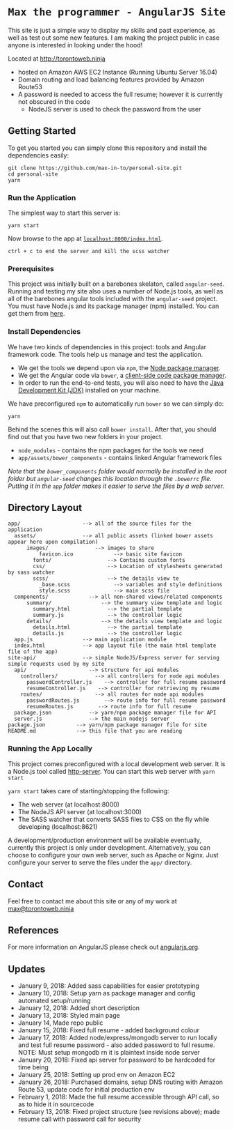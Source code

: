 # `Max the programmer - AngularJS Site`

This site is just a simple way to display my skills and past experience, as well as test out some new features. I am making the project public
in case anyone is interested in looking under the hood!

Located at http://torontoweb.ninja

- hosted on Amazon AWS EC2 Instance (Running Ubuntu Server 16.04)
- Domain routing and load balancing features provided by Amazon Route53
- A password is needed to access the full resume; however it is currently not obscured in the code
    - NodeJS server is used to check the password from the user

## Getting Started

To get you started you can simply clone this repository and install the dependencies easily:
```
git clone https://github.com/max-in-to/personal-site.git
cd personal-site
yarn
```

### Run the Application

The simplest way to start this server is:

```
yarn start
```

Now browse to the app at [`localhost:8000/index.html`][local-app-url].

```
ctrl + c to end the server and kill the scss watcher
```


### Prerequisites

This project was initially built on a barebones skelaton, called `angular-seed`.
Running and testing my site also uses a number of Node.js tools, as well as all
of the barebones angular tools included with the  `angular-seed` project. You
must have Node.js and its package manager (npm) installed. You can get them from [here][node].

### Install Dependencies

We have two kinds of dependencies in this project: tools and Angular framework code. The tools help
us manage and test the application.

* We get the tools we depend upon via `npm`, the [Node package manager][npm].
* We get the Angular code via `bower`, a [client-side code package manager][bower].
* In order to run the end-to-end tests, you will also need to have the
  [Java Development Kit (JDK)][jdk] installed on your machine.

We have preconfigured `npm` to automatically run `bower` so we can simply do:

```
yarn
```

Behind the scenes this will also call `bower install`. After that, you should find out that you have
two new folders in your project.

* `node_modules` - contains the npm packages for the tools we need
* `app/assets/bower_components` - contains linked Angular framework files

*Note that the `bower_components` folder would normally be installed in the root folder but
`angular-seed` changes this location through the `.bowerrc` file. Putting it in the `app` folder
makes it easier to serve the files by a web server.*

## Directory Layout

```
app/                    --> all of the source files for the application
  assets/               --> all public assets (linked bower assets appear here upon compilation)
      images/               --> images to share
          favicon.ico             --> basic site favicon
        fonts/                  --> Contains custom fonts
        css/                    --> Location of stylesheets generated by sass watcher
        scss/                   --> the details view te
          _base.scss              --> variables and style definitions
          style.scss              --> main scss file
  components/             --> all non-shared views/related components
      summary/                --> the summary view template and logic
        summary.html            --> the partial template
        summary.js              --> the controller logic
      details/                --> the details view template and logic
        details.html            --> the partial template
        details.js              --> the controller logic
  app.js                --> main application module
  index.html            --> app layout file (the main html template file of the app)
site-api/               --> simple NodeJS/Express server for serving simple requests used by my site
  api/                    --> structure for api modules
    controllers/            --> all controllers for node api modules
      passwordController.js    --> controller for full resume password
      resumeController.js    --> controller for retrieving my resume
    routes/                 --> all routes for node api modules
      passwordRoutes.js        --> route info for full resume password
      resumeRoutes.js        --> route info for full resume
  package.json            --> yarn/npm package manager file for API
  server.js               --> the main nodejs server
package.json          --> yarn/npm package manager file for site
README.md             --> this file that you are reading
```


### Running the App Locally

This project comes preconfigured with a local development web server. It is a Node.js
tool called [http-server][http-server]. You can start this web server with `yarn start`

`yarn start` takes care of starting/stopping the following:
- The web server (at localhost:8000)
- The NodeJS API server (at localhost:3000)
- The SASS watcher that converts SASS files to CSS on the fly while developing (localhost:8621)

A development/production environment will be available eventually, currently this project is only under development. Alternatively, you can choose to configure your own web server, such as Apache or Nginx. Just
configure your server to serve the files under the `app/` directory.

## Contact

Feel free to contact me about this site or any of my work at max@torontoweb.ninja

## References

For more information on AngularJS please check out [angularjs.org][angularjs].

[angularjs]: https://angularjs.org/
[bower]: http://bower.io/
[git]: https://git-scm.com/
[http-server]: https://github.com/indexzero/http-server
[jasmine]: https://jasmine.github.io/
[jdk]: https://wikipedia.org/wiki/Java_Development_Kit
[jdk-download]: http://www.oracle.com/technetwork/java/javase/downloads
[karma]: https://karma-runner.github.io/
[local-app-url]: http://localhost:8000/index.html
[node]: https://nodejs.org/
[npm]: https://www.npmjs.org/
[protractor]: http://www.protractortest.org/
[selenium]: http://docs.seleniumhq.org/
[travis]: https://travis-ci.org/
[travis-docs]: https://docs.travis-ci.com/user/getting-started

## Updates

* January 9, 2018: Added sass capabilities for easier prototyping
* January 10, 2018: Setup yarn as package manager and config automated setup/running
* January 12, 2018: Added short description
* January 13, 2018: Styled main page
* January 14, Made repo public
* January 15, 2018: Fixed full resume - added background colour
* January 17, 2018: Added node/express/mongodb server to run locally and test full resume password - also added password to full resume. NOTE: Must setup mongodb rn it is plaintext inside node server
* January 20, 2018: Fixed api server for password to be hardcoded for time being
* January 25, 2018: Setting up prod env on Amazon EC2
* January 26, 2018: Purchased domains, setup DNS routing with Amazon Route 53, update code for initial production env
* February 1, 2018: Made the full resume accessible through API call, so as to hide it in sourcecode
* February 13, 2018: Fixed project structure (see revisions above); made resume call with password call for security